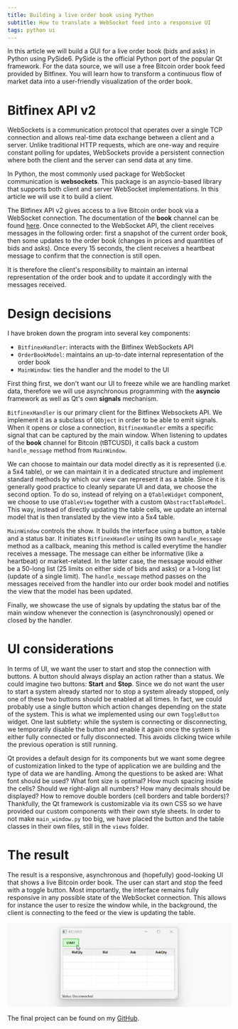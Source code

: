 ```yaml
---
title: Building a live order book using Python
subtitle: How to translate a WebSocket feed into a responsive UI
tags: python ui
---
```


In this article we will build a GUI for a live order book (bids and asks) in Python using PySide6. PySide is the official Python port of the popular Qt framework. For the data source, we will use a free Bitcoin order book feed provided by Bitfinex. You will learn how to transform a continuous flow of market data into a user-friendly visualization of the order book.

# Bitfinex API v2

WebSockets is a communication protocol that operates over a single TCP connection and allows real-time data exchange between a client and a server. Unlike traditional HTTP requests, which are one-way and require constant polling for updates, WebSockets provide a persistent connection where both the client and the server can send data at any time.

In Python, the most commonly used package for WebSocket communication is **websockets**. This package is an asyncio-based library that supports both client and server WebSocket implementations. In this article we will use it to build a client.

The Bitfinex API v2 gives access to a live Bitcoin order book via a WebSocket connection. The documentation of the **book** channel can be found [here](https://docs.bitfinex.com/reference/ws-public-books). Once connected to the WebSocket API, the client receives messages in the following order: first a snapshot of the current order book, then some updates to the order book (changes in prices and quantities of bids and asks). Once every 15 seconds, the client receives a heartbeat message to confirm that the connection is still open.

It is therefore the client's responsibility to maintain an internal representation of the order book and to update it accordingly with the messages received.

# Design decisions

I have broken down the program into several key components:
* `BitfinexHandler`: interacts with the Bitfinex WebSockets API
* `OrderBookModel`: maintains an up-to-date internal representation of the order book 
* `MainWindow`: ties the handler and the model to the UI

First thing first, we don't want our UI to freeze while we are handling market data, therefore we will use asynchronous programming with the **asyncio** framework as well as Qt's own **signals** mechanism.

`BitfinexHandler` is our primary client for the Bitfinex Websockets API. We implement it as a subclass of `QObject` in order to be able to emit signals. When it opens or close a connection, `BitfinexHandler` emits a specific signal that can be captured by the main window. When listening to updates of the **book** channel for Bitcoin (tBTCUSD), it calls back a custom `handle_message` method from `MainWindow`.

We can choose to maintain our data model directly as it is represented (i.e. a 5x4 table), or we can maintain it in a dedicated structure and implement standard methods by which our view can represent it as a table. Since it is generally good practice to cleanly separate UI and data, we choose the second option. To do so, instead of relying on a `QTableWidget` component, we choose to use `QTableView` together with a custom `QAbstractTableModel`. This way, instead of directly updating the table cells, we update an internal model that is then translated by the view into a 5x4 table.

`MainWindow` controls the show. It builds the interface using a button, a table and a status bar. It initiates `BitfinexHandler` using its own `handle_message` method as a callback, meaning this method is called everytime the handler receives a message. The message can either be informative (like a heartbeat) or market-related. In the latter case, the message would either be a 50-long list (25 limits on either side of bids and asks) or a 1-long list (update of a single limit). The `handle_message` method passes on the messages received from the handler into our order book model and notifies the view that the model has been updated.

Finally, we showcase the use of signals by updating the status bar of the main window whenever the connection is (asynchronously) opened or closed by the handler.

# UI considerations

In terms of UI, we want the user to start and stop the connection with buttons. A button should always display an action rather than a status. We could imagine two buttons: **Start** and **Stop**. Since we do not want the user to start a system already started nor to stop a system already stopped, only one of these two buttons should be enabled at all times. In fact, we could probably use a single button which action changes depending on the state of the system. This is what we implemented using our own `ToggleButton` widget. One last subtlety: while the system is connecting or disconnecting, we temporarily disable the button and enable it again once the system is either fully connected or fully disconnected. This avoids clicking twice while the previous operation is still running.

Qt provides a default design for its components but we want some degree of customization linked to the type of application we are building and the type of data we are handling. Among the questions to be asked are: What font should be used? What font size is optimal? How much spacing inside the cells? Should we right-align all numbers? How many decimals should be displayed? How to remove double borders (cell borders and table borders)? Thankfully, the Qt framework is customizable via its own CSS so we have provided our custom components with their own style sheets. In order to not make `main_window.py` too big, we have placed the button and the table classes in their own files, still in the `views` folder.

# The result

The result is a responsive, asynchronous and (hopefully) good-looking UI that shows a live Bitcoin order book. The user can start and stop the feed with a toggle button. Most importantly, the interface remains fully responsive in any possible state of the WebSocket connection. This allows for instance the user to resize the window while, in the background, the client is connecting to the feed or the view is updating the table.

![Live order book using Python](/assets/images/tlouarn-building-a-live-order-book-using-python.gif)

The final project can be found on my [GitHub](https://github.com/tlouarn/order-book/).




